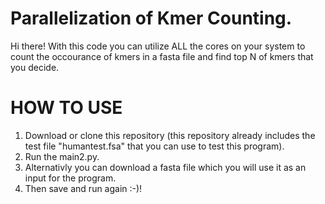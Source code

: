 # Parallelization of Kmer Counting.

Hi there! With this code you can utilize ALL the cores on your system to count the occourance of kmers in a fasta file and find top N  of kmers that you decide.

# HOW TO USE
1) Download or clone this repository (this repository already includes the test file "humantest.fsa" that you can use to test this program).
2) Run the main2.py.
3) Alternativly you can download a fasta file which you will use it as an input for the program.
4) Then save and run again :-)!


